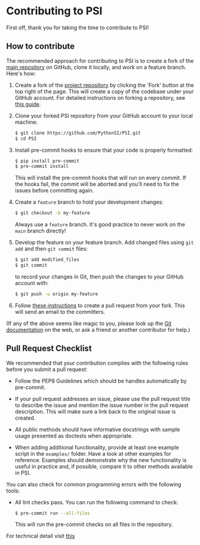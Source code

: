 Contributing to PSI
===================

First off, thank you for taking the time to contribute to PSI!

How to contribute
-----------------

The recommended approach for contributing to PSI is to create a fork of the
[main repository](https://github.com/PythonSI/PSI) on
GitHub, clone it locally, and work on a feature branch. Here's how:

1. Create a fork of the [project repository](https://github.com/PythonSI/PSI)
   by clicking the 'Fork' button at the top right of the page. This will create
   a copy of the codebase under your GitHub account. For detailed instructions on
   forking a repository, see [this guide](https://help.github.com/articles/fork-a-repo/).

2. Clone your forked PSI repository from your GitHub account to your local machine:

   ```bash
   $ git clone https://github.com/PythonSI/PSI.git
   $ cd PSI
   ```

3. Install pre-commit hooks to ensure that your code is properly formatted:

   ```bash
   $ pip install pre-commit
   $ pre-commit install
   ```

   This will install the pre-commit hooks that will run on every commit. If the hooks fail, the commit will be aborted and you'll need to fix the issues before committing again.

4. Create a ``feature`` branch to hold your development changes:

   ```bash
   $ git checkout -b my-feature
   ```

   Always use a ``feature`` branch. It's good practice to never work on the ``main`` branch directly!

5. Develop the feature on your feature branch. Add changed files using ``git add`` and then ``git commit`` files:

   ```bash
   $ git add modified_files
   $ git commit
   ```

   to record your changes in Git, then push the changes to your GitHub account with:

   ```bash
   $ git push -u origin my-feature
   ```

6. Follow [these instructions](https://help.github.com/articles/creating-a-pull-request-from-a-fork)
to create a pull request from your fork. This will send an email to the committers.

(If any of the above seems like magic to you, please look up the
[Git documentation](https://git-scm.com/documentation) on the web, or ask a friend or another contributor for help.)

Pull Request Checklist
----------------------

We recommended that your contribution complies with the
following rules before you submit a pull request:

-  Follow the PEP8 Guidelines which should be handles automatically by pre-commit.

-  If your pull request addresses an issue, please use the pull request title
   to describe the issue and mention the issue number in the pull request description. This will make sure a link back to the original issue is
   created.

-  All public methods should have informative docstrings with sample
   usage presented as doctests when appropriate.

-  When adding additional functionality, provide at least one
   example script in the ``examples/`` folder. Have a look at other
   examples for reference. Examples should demonstrate why the new
   functionality is useful in practice and, if possible, compare it
   to other methods available in PSI.

You can also check for common programming errors with the following
tools:

- All lint checks pass. You can run the following command to check:

  ```bash
  $ pre-commit run --all-files
  ```

  This will run the pre-commit checks on all files in the repository.

For technical detail visit [this](https://github.com/PythonSI/PSI/blob/main/.github/TECHNICAL_DETAILS.md)

<!-- - All tests pass. You can run the following command to check:

  ```bash
   $ pytest --durations=20 -v test/ --doctest-modules
  ```   

Bonus points for contributions that include a performance analysis with
a benchmark script and profiling output (please report on the mailing
list or on the GitHub issue). -->
